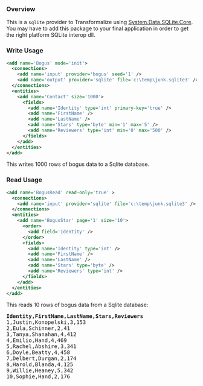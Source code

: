 ### Overview

This is a `sqlite` provider to Transformalize using [System.Data.SQLite.Core](https://www.nuget.org/packages/System.Data.SQLite.Core). You may have to add this package to your final application in order to get the right platform SQLite interop dll.

### Write Usage

```xml
<add name='Bogus' mode='init'>
  <connections>
    <add name='input' provider='bogus' seed='1' />
    <add name='output' provider='sqlite' file='c:\temp\junk.sqlite3' />
  </connections>
  <entities>
    <add name='Contact' size='1000'>
      <fields>
        <add name='Identity' type='int' primary-key='true' />
        <add name='FirstName' />
        <add name='LastName' />
        <add name='Stars' type='byte' min='1' max='5' />
        <add name='Reviewers' type='int' min='0' max='500' />
      </fields>
    </add>
  </entities>
</add>
```

This writes 1000 rows of bogus data to a Sqlite database.

### Read Usage

```xml
<add name='BogusRead' read-only='true' >
  <connections>
    <add name='input' provider='sqlite' file='c:\temp\junk.sqlite3' />
  </connections>
  <entities>
    <add name='BogusStar' page='1' size='10'>
      <order>
        <add field='Identity' />
      </order>
      <fields>
        <add name='Identity' type='int' />
        <add name='FirstName' />
        <add name='LastName' />
        <add name='Stars' type='byte' />
        <add name='Reviewers' type='int' />
      </fields>
    </add>
  </entities>
</add>
```

This reads 10 rows of bogus data from a Sqlite database:

<pre>
<strong>Identity,FirstName,LastName,Stars,Reviewers</strong>
1,Justin,Konopelski,3,153
2,Eula,Schinner,2,41
3,Tanya,Shanahan,4,412
4,Emilio,Hand,4,469
5,Rachel,Abshire,3,341
6,Doyle,Beatty,4,458
7,Delbert,Durgan,2,174
8,Harold,Blanda,4,125
9,Willie,Heaney,5,342
10,Sophie,Hand,2,176</pre>